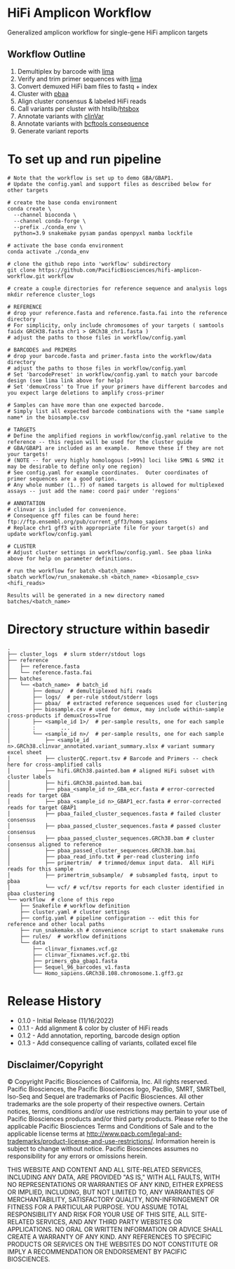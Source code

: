 # HiFi Amplicon Workflow
Generalized amplicon workflow for single-gene HiFi amplicon targets

## Workflow Outline
  1. Demultiplex by barcode with [lima](https://lima.how/)
  2. Verify and trim primer sequences with [lima](https://lima.how/)
  3. Convert demuxed HiFi bam files to fastq + index
  4. Cluster with [pbaa](https://github.com/PacificBiosciences/pbAA)
  5. Align cluster consensus & labeled HiFi reads
  6. Call variants per cluster with htslib/[htsbox](https://github.com/lh3/htsbox)
  7. Annotate variants with [clinVar](https://www.ncbi.nlm.nih.gov/clinvar/) 
  8. Annotate variants with [bcftools consequence](https://academic.oup.com/bioinformatics/article/33/13/2037/3000373)
  9. Generate variant reports 

# To set up and run pipeline
```
# Note that the workflow is set up to demo GBA/GBAP1.  
# Update the config.yaml and support files as described below for other targets

# create the base conda environment
conda create \
  --channel bioconda \
  --channel conda-forge \
  --prefix ./conda_env \
  python=3.9 snakemake pysam pandas openpyxl mamba lockfile

# activate the base conda environment
conda activate ./conda_env

# clone the github repo into 'workflow' subdirectory
git clone https://github.com/PacificBiosciences/hifi-amplicon-workflow.git workflow

# create a couple directories for reference sequence and analysis logs
mkdir reference cluster_logs

# REFERENCE
# drop your reference.fasta and reference.fasta.fai into the reference directory
# For simplicity, only include chromosomes of your targets ( samtools faidx GRCH38.fasta chr1 > GRCh38_chr1.fasta )
# adjust the paths to those files in workflow/config.yaml

# BARCODES and PRIMERS
# drop your barcode.fasta and primer.fasta into the workflow/data directory
# adjust the paths to those files in workflow/config.yaml
# Set 'barcodePreset' in workflow/config.yaml to match your barcode design (see lima link above for help)
# Set 'demuxCross' to True if your primers have different barcodes and you expect large deletions to amplify cross-primer

# Samples can have more than one expected barcode.  
# Simply list all expected barcode combinations with the *same sample name* in the biosample.csv

# TARGETS
# Define the amplified regions in workflow/config.yaml relative to the reference -- this region will be used for the cluster guide
# GBA/GBAP1 are included as an example.  Remove these if they are not your targets!
# (NOTE -- for very highly homologous [>99%] loci like SMN1 & SMN2 it may be desirable to define only one region)
# See config.yaml for example coordinates.  Outer coordinates of primer sequences are a good option.
# Any whole number (1..?) of named targets is allowed for multiplexed assays -- just add the name: coord pair under 'regions'

# ANNOTATION
# clinvar is included for convenience.
# Consequence gff files can be found here: ftp://ftp.ensembl.org/pub/current_gff3/homo_sapiens
# Replace chr1 gff3 with appropriate file for your target(s) and update workflow/config.yaml

# CLUSTER
# Adjust cluster settings in workflow/config.yaml. See pbaa linka above for help on parameter definitions.

# run the workflow for batch <batch_name>
sbatch workflow/run_snakemake.sh <batch_name> <biosample_csv> <hifi_reads>
 
Results will be generated in a new directory named batches/<batch_name>
```

# Directory structure within basedir

```text
.
├── cluster_logs  # slurm stderr/stdout logs
├── reference
│   ├── reference.fasta
│   └── reference.fasta.fai
├── batches
│   └── <batch_name>  # batch_id
│       ├── demux/  # demultiplexed hifi reads
│       ├── logs/  # per-rule stdout/stderr logs
│       ├── pbaa/  # extracted reference sequences used for clustering
│       ├── biosample.csv # used for demux, may include within-sample cross-products if demuxCross=True
│       ├── <sample_id 1>/  # per-sample results, one for each sample
│       :        ...
│       └── <sample_id n>/  # per-sample results, one for each sample
│           ├── <sample_id n>.GRCh38.clinvar_annotated.variant_summary.xlsx # variant summary excel sheet
│           ├── clusterQC.report.tsv # Barcode and Primers -- check here for cross-amplified calls
│           ├── hifi.GRCh38.painted.bam # aligned HiFi subset with cluster labels
│           ├── hifi.GRCh38.painted.bam.bai
│           ├── pbaa_<sample_id n>_GBA_ecr.fasta # error-corrected reads for target GBA
│           ├── pbaa_<sample_id n>_GBAP1_ecr.fasta # error-corrected reads for target GBAP1
│           ├── pbaa_failed_cluster_sequences.fasta # failed cluster consensus
│           ├── pbaa_passed_cluster_sequences.fasta # passed cluster consensus
│           ├── pbaa_passed_cluster_sequences.GRCh38.bam # cluster consensus aligned to reference
│           ├── pbaa_passed_cluster_sequences.GRCh38.bam.bai
│           ├── pbaa_read_info.txt # per-read clustering info
│           ├── primertrim/  # trimmed/demux input data.  All HiFi reads for this sample
│           ├── primertrim_subsample/  # subsampled fastq, input to pbaa
│           └── vcf/ # vcf/tsv reports for each cluster identified in pbaa clustering
└── workflow  # clone of this repo
    ├── Snakefile # workflow definition
    ├── cluster.yaml # cluster settings
    ├── config.yaml # pipeline configuration -- edit this for reference and other local paths
    ├── run_snakemake.sh # convenience script to start snakemake runs
    ├── rules/  # workflow definitions
    └── data
        ├── clinvar_fixnames.vcf.gz
        ├── clinvar_fixnames.vcf.gz.tbi
        ├── primers_gba_gbap1.fasta
        ├── Sequel_96_barcodes_v1.fasta
        └── Homo_sapiens.GRCh38.108.chromosome.1.gff3.gz

```

# Release History
* 0.1.0 - Initial Release (11/16/2022)
* 0.1.1 - Add alignment & color by cluster of HiFi reads
* 0.1.2 - Add annotation, reporting, barcode design option
* 0.1.3 - Add consequence calling of variants, collated excel file

## Disclaimer/Copyright
© Copyright Pacific Biosciences of California, Inc. All rights reserved. Pacific Biosciences, the Pacific Biosciences logo, PacBio, SMRT, SMRTbell, Iso-Seq and Sequel are trademarks of Pacific Biosciences. All other trademarks are the sole property of their respective owners. Certain notices, terms, conditions and/or use restrictions may pertain to your use of Pacific Biosciences products and/or third party products. Please refer to the applicable Pacific Biosciences Terms and Conditions of Sale and to the applicable license terms at http://www.pacb.com/legal-and-trademarks/product-license-and-use-restrictions/. Information herein is subject to change without notice. Pacific Biosciences assumes no responsibility for any errors or omissions herein.

THIS WEBSITE AND CONTENT AND ALL SITE-RELATED SERVICES, INCLUDING ANY DATA, ARE PROVIDED "AS IS," WITH ALL FAULTS, WITH NO REPRESENTATIONS OR WARRANTIES OF ANY KIND, EITHER EXPRESS OR IMPLIED, INCLUDING, BUT NOT LIMITED TO, ANY WARRANTIES OF MERCHANTABILITY, SATISFACTORY QUALITY, NON-INFRINGEMENT OR FITNESS FOR A PARTICULAR PURPOSE. YOU ASSUME TOTAL RESPONSIBILITY AND RISK FOR YOUR USE OF THIS SITE, ALL SITE-RELATED SERVICES, AND ANY THIRD PARTY WEBSITES OR APPLICATIONS. NO ORAL OR WRITTEN INFORMATION OR ADVICE SHALL CREATE A WARRANTY OF ANY KIND. ANY REFERENCES TO SPECIFIC PRODUCTS OR SERVICES ON THE WEBSITES DO NOT CONSTITUTE OR IMPLY A RECOMMENDATION OR ENDORSEMENT BY PACIFIC BIOSCIENCES.
